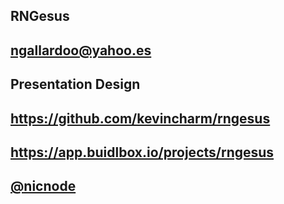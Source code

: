 ## RNGesus

## ngallardoo@yahoo.es

## Presentation Design

## https://github.com/kevincharm/rngesus

## https://app.buidlbox.io/projects/rngesus

## [@nicnode](https://twitter.com/nicnode)
